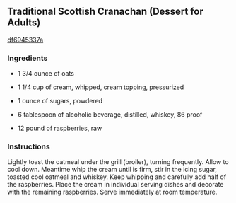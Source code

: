 ## Traditional Scottish Cranachan (Dessert for Adults)

[df6945337a](http://www.food.com/recipe/traditional-scottish-cranachan-dessert-for-adults-423467)

### Ingredients

 - 1 3/4 ounce of oats

 - 1 1/4 cup of cream, whipped, cream topping, pressurized

 - 1 ounce of sugars, powdered

 - 6 tablespoon of alcoholic beverage, distilled, whiskey, 86 proof

 - 12 pound of raspberries, raw

### Instructions

Lightly toast the oatmeal under the grill (broiler), turning frequently. Allow to cool down. Meantime whip the cream until is firm, stir in the icing sugar, toasted cool oatmeal and whiskey. Keep whipping and carefully add half of the raspberries. Place the cream in individual serving dishes and decorate with the remaining raspberries. Serve immediately at room temperature.